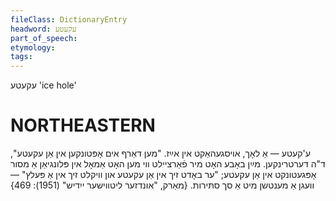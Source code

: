 ```yaml
---
fileClass: DictionaryEntry
headword: עקעטע
part_of_speech: 
etymology: 
tags: 
---
```

עקעטע
'ice hole'


NORTHEASTERN
==============

ע'קעטע — אַ לאָך, אויסגעהאַקט אין אײַז. "מען דאַרף אים אָפּטונקען אין אַן עקעטע", ד"ה דערטרינקען. מײַן באָבע האָט מיר פֿאַרציילט ווי מען האָט אַמאָל אין פּלונגיאַן אַ מסור אָפּגעטונקט אין אַן עקעטע; "ער באָדט זיך אין אַן עקעטע און וויקלט זיך אין אַ פּעלץ" — וועגן אַ מענטשן מיט אַ סך סתּירות.
{מאַרק, "אונדזער ליטווישער ייִדיש" (1951): 469}
